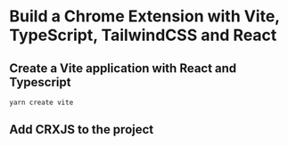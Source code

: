 # Build a Chrome Extension with Vite, TypeScript, TailwindCSS and React

## Create a Vite application with React and Typescript

```
yarn create vite
```

## Add CRXJS to the project

